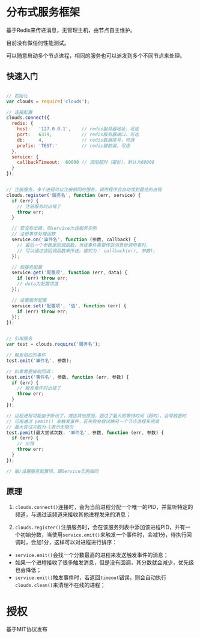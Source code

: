 分布式服务框架
==============

基于Redis来传递消息，无管理主机，由节点自主维护。

目前没有做任何性能测试。

可以随意启动多个节点进程，相同的服务也可以派发到多个不同节点来处理。


## 快速入门

```javascript

// 初始化
var clouds = require('clouds');

// 连接配置
clouds.connect({
  redis: {
    host:   '127.0.0.1',    // redis服务器地址，可选
    port:   6379,           // redis服务器端口，可选
    db:     4,              // redis数据库号，可选
    prefix: 'TEST:'         // redis键前缀，可选
  },
  service: {
    callbackTimeout:  60000 // 调用超时（毫秒），默认为60000
  }
});


// 注册服务，多个进程可以注册相同的服务，调用程序会自动找到最佳的进程
clouds.register('服务名', function (err, service) {
  if (err) {
    // 注册服务时出错了
    throw err;
  }

  // 若没有出错，则service为该服务实例
  // 注册事件处理函数
  service.on('事件名', function (参数, callback) {
    // 最后一个参数是回调函数，当该事件需要传送消息给调用者时，
    // 可以通过该回调函数来传送，格式为： callback(err, 参数);
  });

  // 取服务配置
  service.get('配置项', function (err, data) {
    if (err) throw err;
    // data为配置项值
  });

  // 设置服务配置
  service.set('配置项', '值', function (err) {
    if (err) throw err;
  });
});


// 引用服务
var test = clouds.require('服务名');

// 触发相应的事件
test.emit('事件名', 参数);

// 如果需要接收回调：
test.emit('事件名', 参数, function (err, 参数) {
  if (err) {
    // 触发事件时出错了
    throw err;
  }
});

// 远程进程可能由于断线了，或这其他原因，超过了最大的等待时间（超时），会导致超时
// 可用通过 pemit() 来触发事件，若失败会尝试换另一个节点进程来完成
// 最大尝试次数为-1表示无限次
test.pemit(最大尝试次数, '事件名', 参数, function (err, 参数) {
  if (err) {
    // 出错
    throw err;
  }
});

// 取/设置服务配置项，跟Service实例相同

```


## 原理

1. `clouds.connect()`连接时，会为当前进程分配一个唯一的PID，并监听特定的频道，与通过该频道来接收其他进程发来的消息；

2. `clouds.register()`注册服务时，会在该服务列表中添加该进程PID，并有一个初始分数，当使用`service.emit()`来触发一个事件时，会减1分，待执行回调时，会加1分，这样可以对进程进行排序：
  + `service.emit()`会找一个分数最高的进程来发送触发事件的消息；
  + 如果一个进程接收了很多触发消息，但是没有回调，其分数就会减少，优先级也会降低；
  + `service.emit()`触发事件时，若返回`timeout`错误，则会自动执行`clouds.clean()`来清理不在线的进程；



授权
===========

基于MIT协议发布

